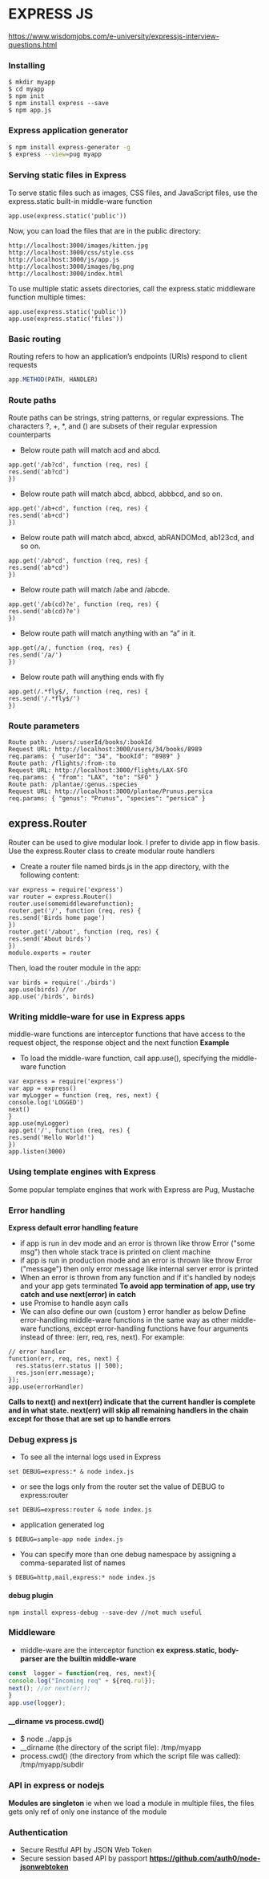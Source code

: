 # EXPRESS JS
https://www.wisdomjobs.com/e-university/expressjs-interview-questions.html
### Installing
```
$ mkdir myapp
$ cd myapp 
$ npm init 
$ npm install express --save 
$ npm app.js
```
### Express application generator
```sh
$ npm install express-generator -g
$ express --view=pug myapp
```
### Serving static files in Express
To serve static files such as images, CSS files, and JavaScript files, use the express.static built-in middle-ware function
```
app.use(express.static('public'))
```
Now, you can load the files that are in the public directory:
```
http://localhost:3000/images/kitten.jpg
http://localhost:3000/css/style.css
http://localhost:3000/js/app.js
http://localhost:3000/images/bg.png
http://localhost:3000/index.html
```
To use multiple static assets directories, call the express.static middleware function multiple times:
```
app.use(express.static('public'))
app.use(express.static('files'))
```
### Basic routing

Routing refers to how an application’s endpoints (URIs) respond to client requests
```js
app.METHOD(PATH, HANDLER)
```
### Route paths
Route paths can be strings, string patterns, or regular expressions.
The characters ?, +, *, and () are subsets of their regular expression counterparts

* Below route path will match acd and abcd.
```
app.get('/ab?cd', function (req, res) {
res.send('ab?cd')
})
```

* Below route path will match abcd, abbcd, abbbcd, and so on.
```
app.get('/ab+cd', function (req, res) {
res.send('ab+cd')
})
```
* Below route path will match abcd, abxcd, abRANDOMcd, ab123cd, and so on.
```
app.get('/ab*cd', function (req, res) {
res.send('ab*cd')
})
```
* Below route path will match /abe and /abcde.
```
app.get('/ab(cd)?e', function (req, res) {
res.send('ab(cd)?e')
})
```
* Below route path will match anything with an “a” in it.
```
app.get(/a/, function (req, res) {
res.send('/a/')
})
```
* Below route path will anything ends with fly
```
app.get(/.*fly$/, function (req, res) {
res.send('/.*fly$/')
})
```
### Route parameters
```
Route path: /users/:userId/books/:bookId
Request URL: http://localhost:3000/users/34/books/8989
req.params: { "userId": "34", "bookId": "8989" }
Route path: /flights/:from-:to
Request URL: http://localhost:3000/flights/LAX-SFO
req.params: { "from": "LAX", "to": "SFO" }
Route path: /plantae/:genus.:species
Request URL: http://localhost:3000/plantae/Prunus.persica
req.params: { "genus": "Prunus", "species": "persica" }
```
## express.Router

Router can be used to give modular look. I prefer to divide app in flow basis.
Use the express.Router class to create modular route handlers
* Create a router file named birds.js in the app directory, with the following content:
```
var express = require('express')
var router = express.Router()
router.use(somemiddlewarefunction);
router.get('/', function (req, res) {
res.send('Birds home page')
})
router.get('/about', function (req, res) {
res.send('About birds')
})
module.exports = router
```
Then, load the router module in the app:

```
var birds = require('./birds')
app.use(birds) //or
app.use('/birds', birds)
```
### Writing middle-ware for use in Express apps
middle-ware functions are interceptor functions that have access to the request object, the response object and the next function
**Example**
* To load the middle-ware function, call app.use(), specifying the middle-ware function
```
var express = require('express')
var app = express()
var myLogger = function (req, res, next) {
console.log('LOGGED')
next()
}
app.use(myLogger)
app.get('/', function (req, res) {
res.send('Hello World!')
})
app.listen(3000)
```


### Using template engines with Express
Some popular template engines that work with Express are Pug, Mustache
### Error handling
**Express default error handling feature**
* if app is run in dev mode and an error is thrown like throw Error ("some msg") then whole stack trace is printed on client machine
* if app is run in production mode and an error is thrown like throw Error ("message") then only error message like internal server error is printed
* When an error is thrown from any  function and if it's handled by nodejs and your app gets terminated
**To avoid app termination of app, use try catch and use next(error) in catch**
* use Promise to handle asyn calls
* We can also define our own (custom ) error handler as below
Define error-handling middle-ware functions in the same way as other middle-ware functions, except error-handling functions have four arguments instead of three: (err, req, res, next). For example:
```
// error handler
function(err, req, res, next) {
  res.status(err.status || 500);
  res.json(err.message);
});
app.use(errorHandler)
```

**Calls to next() and next(err) indicate that the current handler is complete and in what state. next(err) will skip all remaining handlers in the chain except for those that are set up to handle errors**

### Debug express js

* To see all the internal logs used in Express
```
set DEBUG=express:* & node index.js
```
* or see the logs only from the router set the value of DEBUG to express:router
```
set DEBUG=express:router & node index.js
```
* application generated log
```
$ DEBUG=sample-app node index.js
```

* You can specify more than one debug namespace by assigning a comma-separated list of names
```
$ DEBUG=http,mail,express:* node index.js
```
#### debug plugin
```
npm install express-debug --save-dev //not much useful
```
### Middleware
* middle-ware are the interceptor function
**ex express.static, body-parser are the builtin middle-ware**
```js
const  logger = function(req, res, next){
console.log("Incoming req" + ${req.rul});
next(); //or next(err);
}
app.use(logger);
```
#### __dirname vs process.cwd()
* $ node ../app.js
* __dirname (the directory of the script file): /tmp/myapp
* process.cwd() (the directory from which the script file was called): /tmp/myapp/subdir


### API in express or nodejs

**Modules are singleton** ie when we load a module in multiple files, the files gets only ref of only one instance of the module
### Authentication
* Secure Restful API by JSON Web Token
* Secure session based API by passport **https://github.com/auth0/node-jsonwebtoken**